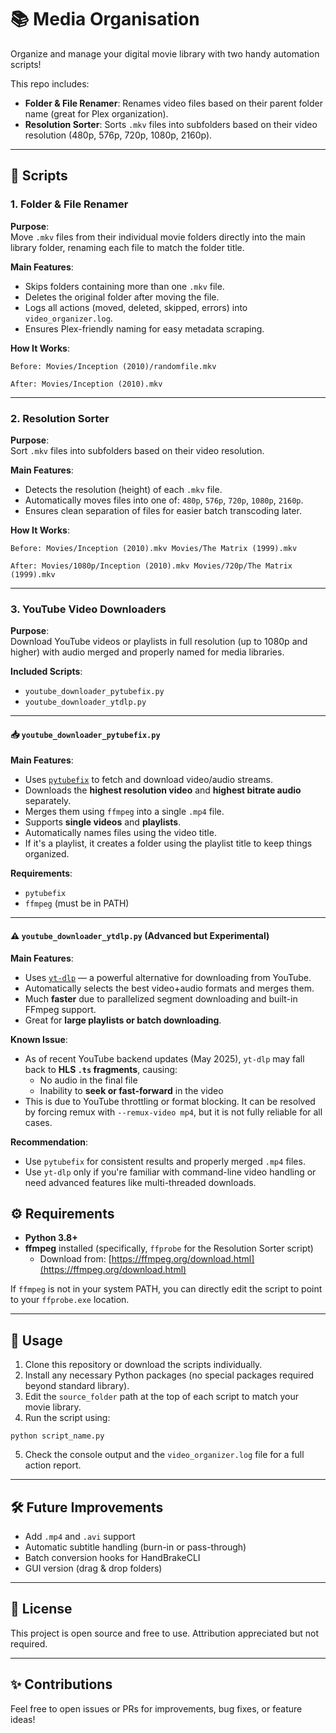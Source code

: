 # 📚 Media Organisation

Organize and manage your digital movie library with two handy automation scripts!

This repo includes:

- **Folder & File Renamer**: Renames video files based on their parent folder name (great for Plex organization).
- **Resolution Sorter**: Sorts `.mkv` files into subfolders based on their video resolution (480p, 576p, 720p, 1080p,
  2160p).

---

## 📂 Scripts

### 1. Folder & File Renamer

**Purpose**:  
Move `.mkv` files from their individual movie folders directly into the main library folder, renaming each file to match
the folder title.

**Main Features**:

- Skips folders containing more than one `.mkv` file.
- Deletes the original folder after moving the file.
- Logs all actions (moved, deleted, skipped, errors) into `video_organizer.log`.
- Ensures Plex-friendly naming for easy metadata scraping.

**How It Works**:

```
Before: Movies/Inception (2010)/randomfile.mkv

After: Movies/Inception (2010).mkv
```

---

### 2. Resolution Sorter

**Purpose**:  
Sort `.mkv` files into subfolders based on their video resolution.

**Main Features**:

- Detects the resolution (height) of each `.mkv` file.
- Automatically moves files into one of: `480p`, `576p`, `720p`, `1080p`, `2160p`.
- Ensures clean separation of files for easier batch transcoding later.

**How It Works**:

```
Before: Movies/Inception (2010).mkv Movies/The Matrix (1999).mkv

After: Movies/1080p/Inception (2010).mkv Movies/720p/The Matrix (1999).mkv
```

---

### 3. YouTube Video Downloaders

**Purpose**:  
Download YouTube videos or playlists in full resolution (up to 1080p and higher) with audio merged and properly named
for media libraries.

**Included Scripts**:

- `youtube_downloader_pytubefix.py`
- `youtube_downloader_ytdlp.py`

---

#### 📥 `youtube_downloader_pytubefix.py`

**Main Features**:

- Uses [`pytubefix`](https://pypi.org/project/pytubefix/) to fetch and download video/audio streams.
- Downloads the **highest resolution video** and **highest bitrate audio** separately.
- Merges them using `ffmpeg` into a single `.mp4` file.
- Supports **single videos** and **playlists**.
- Automatically names files using the video title.
- If it's a playlist, it creates a folder using the playlist title to keep things organized.

**Requirements**:

- `pytubefix`
- `ffmpeg` (must be in PATH)

---

#### ⚠️ `youtube_downloader_ytdlp.py` (Advanced but Experimental)

**Main Features**:

- Uses [`yt-dlp`](https://github.com/yt-dlp/yt-dlp) — a powerful alternative for downloading from YouTube.
- Automatically selects the best video+audio formats and merges them.
- Much **faster** due to parallelized segment downloading and built-in FFmpeg support.
- Great for **large playlists or batch downloading**.

**Known Issue**:

- As of recent YouTube backend updates (May 2025), `yt-dlp` may fall back to **HLS `.ts` fragments**, causing:
    - No audio in the final file
    - Inability to **seek or fast-forward** in the video
- This is due to YouTube throttling or format blocking. It can be resolved by forcing remux with `--remux-video mp4`,
  but it is not fully reliable for all cases.

**Recommendation**:

- Use `pytubefix` for consistent results and properly merged `.mp4` files.
- Use `yt-dlp` only if you're familiar with command-line video handling or need advanced features like multi-threaded
  downloads.

## ⚙️ Requirements

- **Python 3.8+**
- **ffmpeg** installed (specifically, `ffprobe` for the Resolution Sorter script)
    - Download from: [https://ffmpeg.org/download.html](https://ffmpeg.org/download.html)

If `ffmpeg` is not in your system PATH, you can directly edit the script to point to your `ffprobe.exe` location.

---

## 🚀 Usage

1. Clone this repository or download the scripts individually.
2. Install any necessary Python packages (no special packages required beyond standard library).
3. Edit the `source_folder` path at the top of each script to match your movie library.
4. Run the script using:

`python script_name.py`

5. Check the console output and the `video_organizer.log` file for a full action report.

---

## 🛠 Future Improvements

- Add `.mp4` and `.avi` support
- Automatic subtitle handling (burn-in or pass-through)
- Batch conversion hooks for HandBrakeCLI
- GUI version (drag & drop folders)

---

## 📄 License

This project is open source and free to use. Attribution appreciated but not required.

---

## ✨ Contributions

Feel free to open issues or PRs for improvements, bug fixes, or feature ideas!
